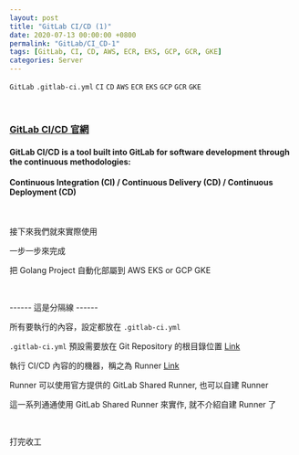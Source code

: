 ```yaml
---
layout: post
title: "GitLab CI/CD (1)"
date: 2020-07-13 00:00:00 +0800
permalink: "GitLab/CI_CD-1"
tags: [GitLab, CI, CD, AWS, ECR, EKS, GCP, GCR, GKE]
categories: Server
---
```


`GitLab` `.gitlab-ci.yml` `CI` `CD` `AWS` `ECR` `EKS` `GCP` `GCR` `GKE`

<br>

### <a href="https://docs.gitlab.com/ee/ci/" target="_blank">GitLab CI/CD 官網 </a>

#### GitLab CI/CD is a tool built into GitLab for software development through the continuous methodologies:

#### Continuous Integration (CI) / Continuous Delivery (CD) / Continuous Deployment (CD)

<br>

接下來我們就來實際使用

一步一步來完成

把 Golang Project 自動化部屬到 AWS EKS or GCP GKE

<br>

------ 這是分隔線 ------

所有要執行的內容，設定都放在 `.gitlab-ci.yml`

`.gitlab-ci.yml` 預設需要放在 Git Repository 的根目錄位置
<a href="https://docs.gitlab.com/ee/ci/pipelines/settings.html#custom-ci-configuration-path" target="_blank">Link</a>

執行 CI/CD 內容的的機器，稱之為 Runner <a href="https://docs.gitlab.com/runner/" target="_blank">Link</a>

Runner 可以使用官方提供的 GitLab Shared Runner, 也可以自建 Runner

這一系列通通使用 GitLab Shared Runner 來實作, 就不介紹自建 Runner 了

<br>

打完收工

<br>
